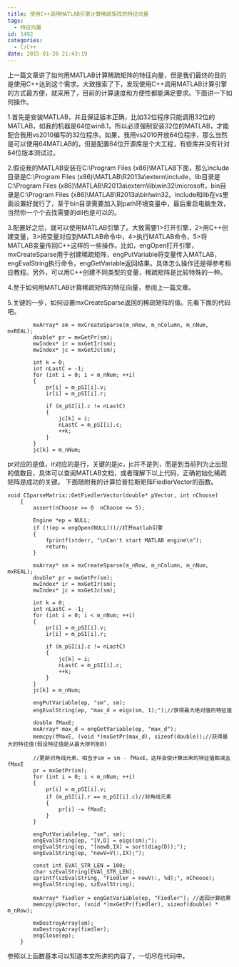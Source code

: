 ```yaml
---
title: 使用C++调用MATLAB引擎计算稀疏矩阵的特征向量
tags:
  - 特征向量
id: 1492
categories:
  - C/C++
date: 2015-01-20 21:43:19
---
```


上一篇文章讲了如何用MATLAB计算稀疏矩阵的特征向量，但是我们最终的目的是使用C\+\+达到这个需求。大致搜索了下，发现使用C++调用MATLAB计算引擎的方式最方便，就采用了，目前的计算速度和方便性都能满足要求。下面讲一下如何操作。

1.首先是安装MATLAB，并且保证版本正确，比如32位程序只能调用32位的MATLAB，如我的机器是64位win8.1，所以必须强制安装32位的MATLAB，才能配合我用vs2010编写的32位程序。如果，我用vs2010开放64位程序，那么当然是可以使用64MATLAB的，但是配置64位开源库是个大工程，有些库并没有针对64位版本测试过。

2.假设我的MATLAB安装在C:\Program Files (x86)\MATLAB下面，那么include目录是C:\Program Files (x86)\MATLAB\R2013a\extern\include，lib目录是C:\Program Files (x86)\MATLAB\R2013a\extern\lib\win32\microsoft，bin目录是C:\Program Files (x86)\MATLAB\R2013a\bin\win32。include和lib在vs里面设置好就行了，至于bin目录需要加入到path环境变量中，最后重启电脑生效，当然你一个个去找需要的dll也是可以的。

3.配置好之后，就可以使用MATLAB引擎了。大致需要1>打开引擎，2>用C\+\+创建变量，3>把变量对应到MATLAB命令中，4>执行MATLAB命令，5>将MATLAB变量传回C\+\+这样的一些操作。比如，engOpen打开引擎，mxCreateSparse用于创建稀疏矩阵，engPutVariable将变量传入MATLAB，engEvalString执行命令，engGetVariable返回结果。具体怎么操作还是得参考相应教程。另外，可以用C\+\+创建不同类型的变量，稀疏矩阵是比较特殊的一种。

4.至于如何用MATLAB计算稀疏矩阵的特征向量，参阅上一篇文章。

5.关键的一步，如何设置mxCreateSparse返回的稀疏矩阵的值。先看下面的代码吧。

``` stylus
        mxArray* sm = mxCreateSparse(m_nRow, m_nColumn, m_nNum, mxREAL);
        double* pr = mxGetPr(sm);
        mwIndex* ir = mxGetIr(sm);
        mwIndex* jc = mxGetJc(sm); 

        int k = 0;
        int nLastC = -1;
        for (int i = 0; i < m_nNum; ++i)
        {
            pr[i] = m_pSI[i].v;
            ir[i] = m_pSI[i].r;

            if (m_pSI[i].c != nLastC)
            {
                jc[k] = i;
                nLastC = m_pSI[i].c;
                ++k;
            }
        }
        jc[k] = m_nNum;
```

pr对应的是值，ir对应的是行，关键的是jc，jc并不是列，而是到当前列为止出现的值数目，具体可以查阅MATLAB文档，或者理解下以上代码，正确初始化稀疏矩阵是成功的关键。
下面随附我的计算拉普拉斯矩阵FiedlerVector的函数。

``` stylus
void CSparseMatrix::GetFiedlerVector(double* pVector, int nChoose)
    {
        assert(nChoose >= 0  nChoose <= 5);

        Engine *ep = NULL;
        if (!(ep = engOpen(NULL)))//打开matlab引擎
        {
            fprintf(stderr, "\nCan't start MATLAB engine\n");
            return;
        }

        mxArray* sm = mxCreateSparse(m_nRow, m_nColumn, m_nNum, mxREAL);
        double* pr = mxGetPr(sm);
        mwIndex* ir = mxGetIr(sm);
        mwIndex* jc = mxGetJc(sm); 

        int k = 0;
        int nLastC = -1;
        for (int i = 0; i < m_nNum; ++i)
        {
            pr[i] = m_pSI[i].v;
            ir[i] = m_pSI[i].r;

            if (m_pSI[i].c != nLastC)
            {
                jc[k] = i;
                nLastC = m_pSI[i].c;
                ++k;
            }
        }
        jc[k] = m_nNum;

        engPutVariable(ep, "sm", sm);
        engEvalString(ep, "max_d = eigs(sm, 1);");//获得最大绝对值的特征值

        double fMaxE;
        mxArray* max_d = engGetVariable(ep, "max_d");
        memcpy(fMaxE, (void *)mxGetPr(max_d), sizeof(double));//获得最大的特征值(假设特征值是从最大排列到0)

        //更新对角线元素，相当于sm = sm - fMaxE，这样会使计算出来的特征值都减去fMaxE
        pr = mxGetPr(sm);
        for (int i = 0; i < m_nNum; ++i)
        {
            pr[i] = m_pSI[i].v;
            if (m_pSI[i].r == m_pSI[i].c)//对角线元素
            {
                pr[i] -= fMaxE;
            }
        }

        engPutVariable(ep, "sm", sm);
        engEvalString(ep, "[V,D] = eigs(sm);");
        engEvalString(ep, "[newD,IX] = sort(diag(D));");
        engEvalString(ep, "newV=V(:,IX);");

        const int EVAl_STR_LEN = 100;
        char szEvalString[EVAl_STR_LEN];
        sprintf(szEvalString, "Fiedler = newV(:, %d);", nChoose);
        engEvalString(ep, szEvalString);

        mxArray* fiedler = engGetVariable(ep, "Fiedler"); //返回计算结果
        memcpy(pVector, (void *)mxGetPr(fiedler), sizeof(double) * m_nRow);

        mxDestroyArray(sm);
        mxDestroyArray(fiedler);
        engClose(ep);
    }
```

参照以上函数基本可以知道本文所讲的内容了，一切尽在代码中。